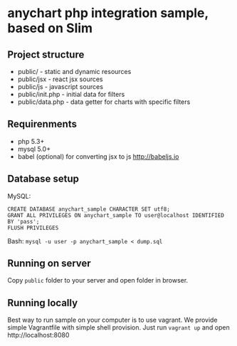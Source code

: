 # anychart php integration sample, based on Slim

## Project structure
* public/ - static and dynamic resources
* public/jsx - react jsx sources
* public/js - javascript sources
* public/init.php - initial data for filters
* public/data.php - data getter for charts with specific filters

## Requirenments
* php 5.3+
* mysql 5.0+
* babel (optional) for converting jsx to js http://babeljs.io

## Database setup
MySQL:

    CREATE DATABASE anychart_sample CHARACTER SET utf8;
    GRANT ALL PRIVILEGES ON anychart_sample TO user@localhost IDENTIFIED BY 'pass';
    FLUSH PRIVILEGES

Bash: `mysql -u user -p anychart_sample < dump.sql`

## Running on server
Copy `public` folder to your server and open folder in browser.

## Running locally
Best way to run sample on your computer is to use vagrant. 
We provide simple Vagrantfile with simple shell provision. Just run `vagrant up` and open http://localhost:8080
